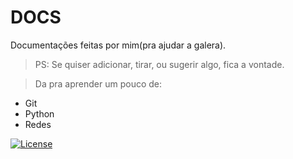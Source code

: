 # DOCS
Documentações feitas por mim(pra ajudar a galera).
> PS: Se quiser adicionar, tirar, ou sugerir algo, fica a vontade.

> Da pra aprender um pouco de:
- Git
- Python
- Redes

[![License](http://img.shields.io/:license-mit-blue.svg?style=flat-square)](http://badges.mit-license.org)
